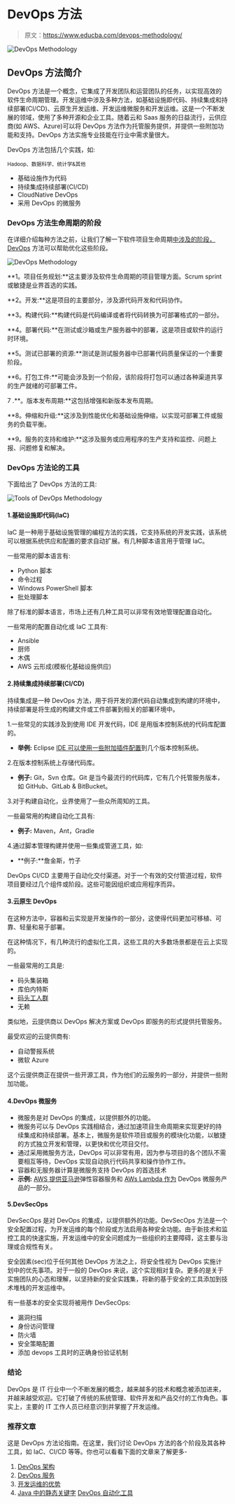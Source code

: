 # DevOps 方法

> 原文：<https://www.educba.com/devops-methodology/>

![DevOps Methodology](img/f79c8a4a12da5e2f0b7fb94524ca752c.png)



## DevOps 方法简介

DevOps 方法是一个概念，它集成了开发团队和运营团队的任务，以实现高效的软件生命周期管理。开发运维中涉及多种方法，如基础设施即代码、持续集成和持续部署(CI/CD)、云原生开发运维、开发运维微服务和开发运维。这是一个不断发展的领域，使用了多种开源和企业工具。随着云和 Saas 服务的日益流行，云供应商(如 AWS、Azure)可以将 DevOps 方法作为托管服务提供，并提供一些附加功能和支持。DevOps 方法实施专业技能在行业中需求量很大。

DevOps 方法包括几个实践，如:

<small>Hadoop、数据科学、统计学&其他</small>

*   基础设施作为代码
*   持续集成持续部署(CI/CD)
*   CloudNative DevOps
*   采用 DevOps 的微服务

### DevOps 方法生命周期的阶段

在详细介绍每种方法之前，让我们了解一下软件项目生命周期[中涉及的阶段，DevOps](https://www.educba.com/what-is-devops/) 方法可以帮助优化这些阶段。

![DevOps Methodology](img/41bc672107eeddcf6d7da956e3dffd51.png)



**1。项目任务规划:**这主要涉及软件生命周期的项目管理方面。Scrum sprint 或敏捷是业界首选的实践。

**2。开发:**这是项目的主要部分，涉及源代码开发和代码协作。

**3。构建代码:**构建代码是代码编译或者将代码转换为可部署格式的一部分。

**4。部署代码:**在测试或沙箱或生产服务器中的部署，这是项目或软件的运行时环境。

**5。测试已部署的资源:**测试是测试服务器中已部署代码质量保证的一个重要阶段。

**6。打包工件:**可能会涉及到一个阶段，该阶段将打包可以通过各种渠道共享的生产就绪的可部署工件。

7 .**。版本发布周期:**这包括增强和新版本发布周期。

**8。伸缩和升级:**这涉及到性能优化和基础设施伸缩，以实现可部署工件或服务的负载平衡。

**9。服务的支持和维护:**这涉及服务或应用程序的生产支持和监控、问题上报、问题修复和解决。

### DevOps 方法论的工具

下面给出了 DevOps 方法的工具:

![Tools of DevOps Methodology](img/281d729a5e0831694b0827689bd4c083.png)



#### 1.基础设施即代码(IaC)

IaC 是一种用于基础设施管理的编程方法的实践，它支持系统的开发实践，该系统可以根据系统供应和配置的要求自动扩展。有几种脚本语言用于管理 IaC。

一些常用的脚本语言有:

*   Python 脚本
*   命令过程
*   Windows PowerShell 脚本
*   批处理脚本

除了标准的脚本语言，市场上还有几种工具可以非常有效地管理配置自动化。

一些常用的配置自动化或 IaC 工具有:

*   Ansible
*   厨师
*   木偶
*   AWS 云形成(模板化基础设施供应)

#### 2.持续集成持续部署(CI/CD)

持续集成是一种 DevOps 方法，用于将开发的源代码自动集成到构建的环境中，持续部署是将生成的构建文件或工件部署到相关的部署环境中。

1.一些常见的实践涉及到使用 IDE 开发代码，IDE 是用版本控制系统的代码库配置的。

*   **举例:** Eclipse [IDE 可以使用一些附加插件配置](https://www.educba.com/what-is-ide/)到几个版本控制系统。

2.在版本控制系统上存储代码库。

*   **例子:** Git，Svn 仓库。Git 是当今最流行的代码库，它有几个托管服务版本，如 GitHub、GitLab & BitBucket。

3.对于构建自动化，业界使用了一些众所周知的工具。

一些最常用的构建自动化工具有:

*   **例子:** Maven，Ant，Gradle

4.通过脚本管理构建并使用一些集成管道工具，如:

*   **例子:**詹金斯，竹子

DevOps CI/CD 主要用于自动化交付渠道。对于一个有效的交付管道过程，软件项目要经过几个组件或阶段。这些可能因组织或应用程序而异。

#### 3.云原生 DevOps

在这种方法中，容器和云实现是开发操作的一部分，这使得代码更加可移植、可靠、轻量和易于部署。

在这种情况下，有几种流行的虚拟化工具，这些工具的大多数场景都是在云上实现的。

一些最常用的工具是:

*   码头集装箱
*   库伯内特斯
*   [码头工人群](https://www.educba.com/what-is-docker-swarm/)
*   无赖

类似地，云提供商以 DevOps 解决方案或 DevOps 即服务的形式提供托管服务。

最受欢迎的云提供商有:

*   自动警报系统
*   微软 Azure

这个云提供商正在提供一些开源工具，作为他们的云服务的一部分，并提供一些附加功能。

#### 4.DevOps 微服务

*   微服务是对 DevOps 的集成，以提供额外的功能。
*   微服务可以与 DevOps 实践相结合，通过加速项目生命周期来实现更好的持续集成和持续部署。基本上，微服务是软件项目或服务的模块化功能，以敏捷的方式独立开发和管理，以更快和优化项目交付。
*   通过采用微服务方法，DevOps 可以非常有用，因为参与项目的各个团队不需要相互等待，DevOps 实现自动执行代码共享和操作协作工作。
*   容器和无服务器计算是微服务支持 DevOps 的首选技术
*   **示例:** [AWS 提供亚马逊](https://www.educba.com/what-is-aws/)弹性容器服务和 [AWs Lambda 作为](https://www.educba.com/what-is-aws-lambda/) DevOps 微服务产品的一部分。

#### 5.DevSecOps

DevSecOps 是对 DevOps 的集成，以提供额外的功能。DevSecOps 方法是一个安全配置过程，为开发运维的每个阶段或方法启用各种安全功能。由于新技术和监控工具的快速实施，开发运维中的安全问题成为一些组织的主要障碍，这主要与治理或合规性有关。

安全因素(sec)位于任何其他 DevOps 方法之上，将安全性视为 DevOps 实施计划中的优先事项。对于一般的 DevOps 来说，这个实现相对复杂。更多的是关于实施团队的心态和理解，以坚持新的安全实践集，将新的基于安全的工具添加到技术堆栈的开发运维中。

有一些基本的安全实现将被用作 DevSecOps:

*   漏洞扫描
*   身份访问管理
*   防火墙
*   安全策略配置
*   添加 devops 工具时的正确身份验证机制

### 结论

DevOps 是 IT 行业中一个不断发展的概念，越来越多的技术和概念被添加进来，并越来越受欢迎。它打破了传统的系统管理、软件开发和产品交付的工作角色。事实上，主要的 IT 工作人员已经意识到并掌握了开发运维。

### 推荐文章

这是 DevOps 方法论指南。在这里，我们讨论 DevOps 方法的各个阶段及其各种工具，如 IaC、CI/CD 等等。你也可以看看下面的文章来了解更多-

1.  [DevOps 架构](https://www.educba.com/devops-architecture/)
2.  [DevOps 服务](https://www.educba.com/devops-services/)
3.  [开发运维的优势](https://www.educba.com/benefits-of-devops/)
4.  [Java 中的静态关键字](https://www.educba.com/static-keyword-in-java/) [DevOps 自动化工具](https://www.educba.com/devops-automation-tool/)





